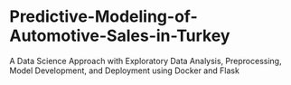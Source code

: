 # Predictive-Modeling-of-Automotive-Sales-in-Turkey
A Data Science Approach with Exploratory Data Analysis, Preprocessing, Model Development, and Deployment using Docker and Flask
